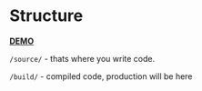 Structure
=============
__[DEMO](https://makecode.github.io/vpn-site/)__

`/source/` - thats where you write code.

`/build/` - compiled code, production will be here
